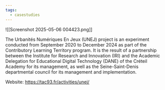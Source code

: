 ```yaml
---
tags:
  - casestudies
---
```

![[Screenshot 2025-05-06 004423.png]]

The Urbanités Numériques En Jeux (UNEJ) project is an experiment conducted from September 2020 to December 2024 as part of the Contributory Learning Territory program. It is the result of a partnership between the Institute for Research and Innovation (IRI) and the Academic Delegation for Educational Digital Technology (DANE) of the Créteil Academy for its management, as well as the Seine-Saint-Denis departmental council for its management and implementation.

Website: https://tac93.fr/activities/unej/